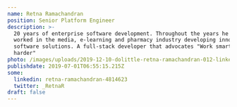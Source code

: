 ```yaml
---
name: Retna Ramachandran
position: Senior Platform Engineer
description: >-
  20 years of enterprise software development. Throughout the years he has
  worked in the media, e-learning and pharmacy industry developing innovative
  software solutions. A full-stack developer that advocates "Work smarter not
  harder"
photo: /images/uploads/2019-12-10-dolittle-retna-ramachandran-012-linkedin.jpg
publishdate: 2019-07-01T06:55:15.215Z
some:
  linkedin: retna-ramachandran-4814623
  twitter: _RetnaR
draft: false
---
```


